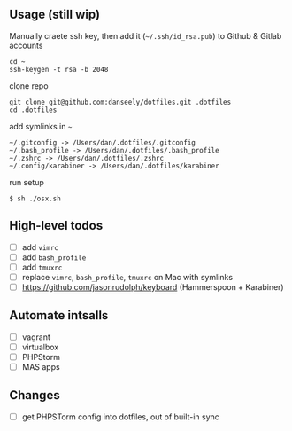 ## Usage (still wip)

Manually craete ssh key, then add it (`~/.ssh/id_rsa.pub`) to Github & Gitlab accounts

```
cd ~
ssh-keygen -t rsa -b 2048
```

clone repo

```
git clone git@github.com:danseely/dotfiles.git .dotfiles
cd .dotfiles
```

add symlinks in `~`

```
~/.gitconfig -> /Users/dan/.dotfiles/.gitconfig
~/.bash_profile -> /Users/dan/.dotfiles/.bash_profile
~/.zshrc -> /Users/dan/.dotfiles/.zshrc
~/.config/karabiner -> /Users/dan/.dotfiles/karabiner
```

run setup

```
$ sh ./osx.sh
```

## High-level todos

- [ ] add `vimrc`
- [ ] add `bash_profile`
- [ ] add `tmuxrc`
- [ ] replace `vimrc`, `bash_profile`, `tmuxrc` on Mac with symlinks
- [ ] https://github.com/jasonrudolph/keyboard (Hammerspoon + Karabiner)

## Automate intsalls

- [ ] vagrant
- [ ] virtualbox
- [ ] PHPStorm
- [ ] MAS apps

## Changes

- [ ] get PHPSTorm config into dotfiles, out of built-in sync
